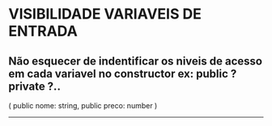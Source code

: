 
# VISIBILIDADE VARIAVEIS DE ENTRADA
## Não esquecer de indentificar os niveis de acesso em cada variavel no constructor ex: public ? private ?..
(  public nome: string,     public preco: number   )

---

